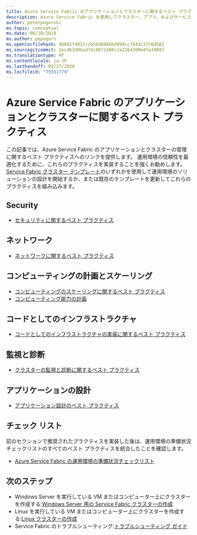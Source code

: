 ```yaml
---
title: Azure Service Fabric のアプリケーションとクラスターに関するベスト プラクティス
description: Azure Service Fabric を使用してクラスター、アプリ、およびサービスを管理するためのベスト プラクティスと設計上の考慮事項。
author: peterpogorski
ms.topic: conceptual
ms.date: 06/18/2019
ms.author: pepogors
ms.openlocfilehash: 46601fd91fccb5bd0866bd999cc7643c37c6d582
ms.sourcegitcommit: 2ec4b3d0bad7dc0071400c2a2264399e4fe34897
ms.translationtype: HT
ms.contentlocale: ja-JP
ms.lasthandoff: 03/27/2020
ms.locfileid: "75551779"
---
```

# <a name="azure-service-fabric-application-and-cluster-best-practices"></a>Azure Service Fabric のアプリケーションとクラスターに関するベスト プラクティス

この記事では、Azure Service Fabric のアプリケーションとクラスターの管理に関するベスト プラクティスへのリンクを提供します。 運用環境の信頼性を最適化するために、これらのプラクティスを実装することを強くお勧めします。 [Service Fabric クラスター テンプレート](https://github.com/Azure-Samples/service-fabric-cluster-templates)のいずれかを使用して運用環境のソリューションの設計を開始するか、または既存のテンプレートを更新してこれらのプラクティスを組み込みます。

## <a name="security"></a>Security

* [セキュリティに関するベスト プラクティス](service-fabric-best-practices-security.md)

## <a name="networking"></a>ネットワーク

* [ネットワークに関するベスト プラクティス](service-fabric-best-practices-networking.md)

## <a name="compute-planning-and-scaling"></a>コンピューティングの計画とスケーリング

* [コンピューティングのスケーリングに関するベスト プラクティス](service-fabric-best-practices-capacity-scaling.md)
* [コンピューティング能力の計画](https://docs.microsoft.com/azure/service-fabric/service-fabric-cluster-capacity)

## <a name="infrastructure-as-code"></a>コードとしてのインフラストラクチャ

* [コードとしてのインフラストラクチャの実装に関するベスト プラクティス](service-fabric-best-practices-infrastructure-as-code.md)

## <a name="monitoring-and-diagnostics"></a>監視と診断

* [クラスターの監視と診断に関するベスト プラクティス](service-fabric-best-practices-monitoring.md)

## <a name="application-design"></a>アプリケーションの設計

* [アプリケーション設計のベスト プラクティス](service-fabric-best-practices-applications.md)

## <a name="checklist"></a>チェック リスト

前のセクションで推奨されたプラクティスを実装した後は、運用環境の準備状況チェックリストのすべてのベスト プラクティスを統合したことを確認します。
* [Azure Service Fabric の運用環境の準備状況チェックリスト](https://docs.microsoft.com/azure/service-fabric/service-fabric-production-readiness-checklist)

## <a name="next-steps"></a>次のステップ

* Windows Server を実行している VM またはコンピューター上にクラスターを作成する:[Windows Server 用の Service Fabric クラスターの作成](service-fabric-cluster-creation-for-windows-server.md)
* Linux を実行している VM またはコンピューター上にクラスターを作成する:[Linux クラスターの作成](service-fabric-cluster-creation-via-portal.md)
* Service Fabric のトラブルシューティング:[トラブルシューティング ガイド](https://github.com/Azure/Service-Fabric-Troubleshooting-Guides)